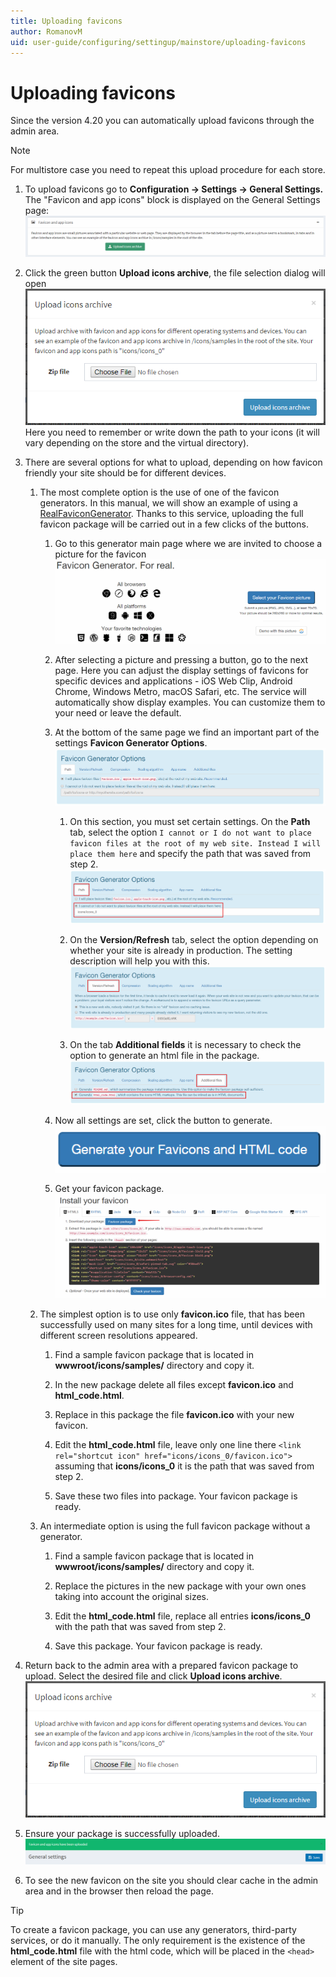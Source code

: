 ```yaml
---
title: Uploading favicons
author: RomanovM
uid: user-guide/configuring/settingup/mainstore/uploading-favicons
---
```


# Uploading favicons

Since the version 4.20 you can automatically upload favicons through the admin area.

> [!NOTE]
> For multistore case you need to repeat this upload procedure for each store.

1. To upload favicons go to **Configuration → Settings → General Settings.** The "Favicon and app icons" block is displayed on the General Settings page:
![settings_block](_static/uploading-favicons/settings_block.png)

1. Click the green button **Upload icons archive**, the file selection dialog will open
![file_selection_dialog](_static/uploading-favicons/file_selection_dialog.png)
Here you need to remember or write down the path to your icons (it will vary depending on the store and the virtual directory).

1. There are several options for what to upload, depending on how favicon friendly your site should be for different devices.

   1. The most complete option is the use of one of the favicon generators. In this manual, we will show an example of using a [RealFaviconGenerator](https://realfavicongenerator.net/). Thanks to this service, uploading the full favicon package will be carried out in a few clicks of the buttons.

      1. Go to this generator main page where we are invited to choose a picture for the favicon
![realfavicongenerator](_static/uploading-favicons/realfavicongenerator.png)

      1. After selecting a picture and pressing a button, go to the next page. Here you can adjust the display settings of favicons for specific devices and applications - iOS Web Clip, Android Chrome, Windows Metro, macOS Safari, etc. The service will automatically show display examples. You can customize them to your need or leave the default.

      1. At the bottom of the same page we find an important part of the settings **Favicon Generator Options**.
![favicon_generator_options](_static/uploading-favicons/favicon_generator_options.png)

         1. On this section, you must set certain settings. On the **Path** tab, select the option  `I cannot or I do not want to place favicon files at the root of my web site. Instead I will place them here` and specify the path that was saved from step 2.
![favicon_path](_static/uploading-favicons/favicon_path.png)

         1. On the **Version/Refresh** tab, select the option depending on whether your site is already in production. The setting description will help you with this.
![favicon_version](_static/uploading-favicons/favicon_version.png)

         1. On the tab **Additional fields** it is necessary to check the option to generate an html file in the package.
![favicon_additional_fields](_static/uploading-favicons/favicon_additional_fields.png)

      1. Now all settings are set, click the button to generate.
![generate_button](_static/uploading-favicons/generate_button.png)

      1. Get your favicon package.
![download_package](_static/uploading-favicons/download_package.png)

   1. The simplest option is to use only **favicon.ico** file, that has been successfully used on many sites for a long time, until devices with different screen resolutions appeared.

      1. Find a sample favicon package that is located in **wwwroot/icons/samples/** directory and copy it.

      1. In the new package delete all files except **favicon.ico** and **html_code.html**.

      1. Replace in this package the file **favicon.ico** with your new favicon.

      1. Edit the **html_code.html** file, leave only one line there
 `<link rel="shortcut icon" href="icons/icons_0/favicon.ico">` assuming that **icons/icons_0** it is the path that was saved from step 2.

      1. Save these two files into package. Your favicon package is ready.

   1. An intermediate option is using the full favicon package without a generator.

      1. Find a sample favicon package that is located in **wwwroot/icons/samples/** directory and copy it.

      1. Replace the pictures in the new package with your own ones taking into account the original sizes.

      1. Edit the **html_code.html** file, replace all entries **icons/icons_0** with the path that was saved from step 2.

      1. Save this package. Your favicon package is ready.

1. Return back to the admin area with a prepared favicon package to upload. Select the desired file and click **Upload icons archive**.
![upload_package](_static/uploading-favicons/file_selection_dialog.png)

1. Ensure your package is successfully uploaded.
![success](_static/uploading-favicons/success.png)

1. To see the new favicon on the site you should clear cache in the admin area and in the browser then reload the page.

> [!TIP]
> To create a favicon package, you can use any generators, third-party services, or do it manually. The only requirement is the existence of the **html_code.html** file with the html code, which will be placed in the `<head>` element of the site pages.
